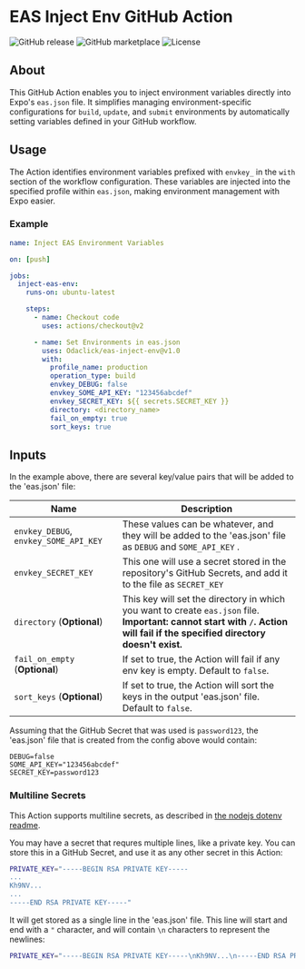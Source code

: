 # EAS Inject Env GitHub Action

![GitHub release](https://img.shields.io/github/v/release/Odaclick/eas-inject-env)
![GitHub marketplace](https://img.shields.io/badge/GitHub-Marketplace-blue)
![License](https://img.shields.io/github/license/Odaclick/eas-inject-env)

## About

This GitHub Action enables you to inject environment variables directly into Expo's `eas.json` file. It simplifies managing environment-specific configurations for `build`, `update`, and `submit` environments by automatically setting variables defined in your GitHub workflow.

## Usage

The Action identifies environment variables prefixed with `envkey_` in the `with` section of the workflow configuration. These variables are injected into the specified profile within `eas.json`, making environment management with Expo easier.

### Example

```yaml
name: Inject EAS Environment Variables

on: [push]

jobs:
  inject-eas-env:
    runs-on: ubuntu-latest

    steps:
      - name: Checkout code
        uses: actions/checkout@v2

      - name: Set Environments in eas.json
        uses: Odaclick/eas-inject-env@v1.0
        with:
          profile_name: production
          operation_type: build
          envkey_DEBUG: false
          envkey_SOME_API_KEY: "123456abcdef"
          envkey_SECRET_KEY: ${{ secrets.SECRET_KEY }}
          directory: <directory_name>
          fail_on_empty: true
          sort_keys: true
```


## Inputs

In the example above, there are several key/value pairs that will be added to
the 'eas.json' file:

| Name                                  | Description                                                                                                                                                              |
| ------------------------------------- | ------------------------------------------------------------------------------------------------------------------------------------------------------------------------ |
| `envkey_DEBUG`, `envkey_SOME_API_KEY` | These values can be whatever, and they will be added to the 'eas.json' file as `DEBUG` and `SOME_API_KEY` .                                                                  |
| `envkey_SECRET_KEY`                   | This one will use a secret stored in the repository's GitHub Secrets, and add it to the file as  `SECRET_KEY`                                                            |
| `directory` (**Optional**)            | This key will set the directory in which you want to create `eas.json` file. **Important: cannot start with `/`. Action will fail if the specified directory doesn't exist.** |
| `fail_on_empty` (**Optional**)        | If set to true, the Action will fail if any env key is empty. Default to `false`.                                                                                        |
| `sort_keys` (**Optional**)            | If set to true, the Action will sort the keys in the output 'eas.json' file. Default to `false`.                                                                             |

Assuming that the GitHub Secret that was used is `password123`, the 'eas.json' file
that is created from the config above would contain:

```text
DEBUG=false
SOME_API_KEY="123456abcdef"
SECRET_KEY=password123
```

### Multiline Secrets

This Action supports multiline secrets, as described in [the nodejs dotenv
readme](https://github.com/motdotla/dotenv#multiline-values).

You may have a secret that requres multiple lines, like a private key. You can
store this in a GitHub Secret, and use it as any other secret in this Action:

```sh
PRIVATE_KEY="-----BEGIN RSA PRIVATE KEY-----
...
Kh9NV...
...
-----END RSA PRIVATE KEY-----"
```

It will get stored as a single line in the 'eas.json' file. This line will start and
end with a `"` character, and will contain `\n` characters to represent the
newlines:

```sh
PRIVATE_KEY="-----BEGIN RSA PRIVATE KEY-----\nKh9NV...\n-----END RSA PRIVATE KEY-----\n"
```

